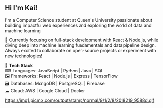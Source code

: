 ## Hi I'm Kai!

I'm a Computer Science student at Queen's University passionate about building impactful web experiences and exploring the world of data and machine learning. 

🌱 Currently focusing on full-stack development with React & Node.js, while diving deep into machine learning fundamentals and data pipeline design. Always excited to collaborate on open-source projects or experiment with new technologies!

🔨 **Tech Stack**  
⌨ Languages: JavaScript | Python | Java | SQL  
🖼 Frameworks: React | Node.js | Express | TensorFlow  
🗃 Databases: MongoDB | PostgreSQL | Firebase  
☁ Cloud: AWS | Google Cloud | Docker  


https://img1.picmix.com/output/stamp/normal/9/1/2/8/2018219_9588d.gif
